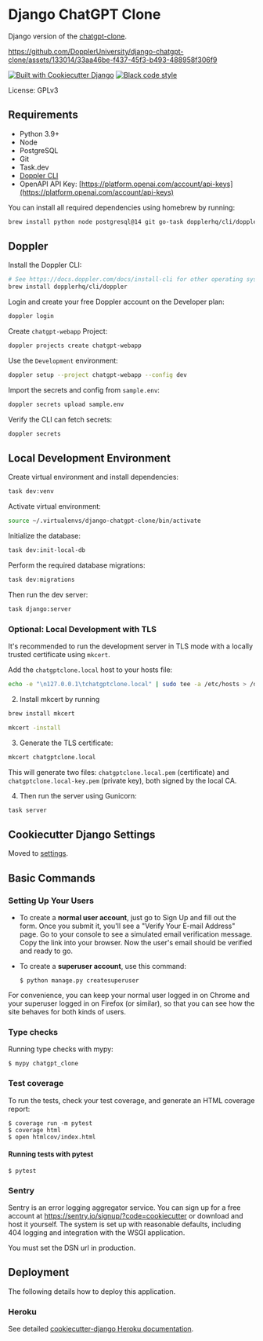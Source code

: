 # Django ChatGPT Clone

Django version of the [chatgpt-clone](https://github.com/xtekky/chatgpt-clone).

https://github.com/DopplerUniversity/django-chatgpt-clone/assets/133014/33aa46be-f437-45f3-b493-488958f306f9

[![Built with Cookiecutter Django](https://img.shields.io/badge/built%20with-Cookiecutter%20Django-ff69b4.svg?logo=cookiecutter)](https://github.com/cookiecutter/cookiecutter-django/)
[![Black code style](https://img.shields.io/badge/code%20style-black-000000.svg)](https://github.com/ambv/black)

License: GPLv3

## Requirements

- Python 3.9+
- Node
- PostgreSQL
- Git
- Task.dev
- [Doppler CLI](https://docs.doppler.com/docs/install-cli)
- OpenAPI API Key: [https://platform.openai.com/account/api-keys](https://platform.openai.com/account/api-keys)

You can install all required dependencies using homebrew by running:

```sh
brew install python node postgresql@14 git go-task dopplerhq/cli/doppler
```

## Doppler

Install the Doppler CLI:

```sh
# See https://docs.doppler.com/docs/install-cli for other operating systems
brew install dopplerhq/cli/doppler
```

Login and create your free Doppler account on the Developer plan:

```sh
doppler login
```

Create `chatgpt-webapp` Project:

```sh
doppler projects create chatgpt-webapp
```

Use the `Development` environment:

```sh
doppler setup --project chatgpt-webapp --config dev
```

Import the secrets and config from `sample.env`:

```sh
doppler secrets upload sample.env
```

Verify the CLI can fetch secrets:

```sh
doppler secrets
```

## Local Development Environment

Create virtual environment and install dependencies:

```sh
task dev:venv
```

Activate virtual environment:

```sh
source ~/.virtualenvs/django-chatgpt-clone/bin/activate
```

Initialize the database:

```sh
task dev:init-local-db
```

Perform the required database migrations:

```sh
task dev:migrations
```

Then run the dev server:

```sh
task django:server
```

### Optional: Local Development with TLS

It's recommended to run the development server in TLS mode with a locally trusted certificate using `mkcert`.

Add the `chatgptclone.local` host to your hosts file:

```sh
echo -e "\n127.0.0.1\tchatgptclone.local" | sudo tee -a /etc/hosts > /dev/null
```

2. Install mkcert by running

```sh
brew install mkcert
```

```sh
mkcert -install
```

3. Generate the TLS certificate:
  
```sh
mkcert chatgptclone.local
```
  
This will generate two files: `chatgptclone.local.pem` (certificate) and `chatgptclone.local-key.pem` (private key), both signed by the local CA.

4. Then run the server using Gunicorn:

```sh
task server
```

## Cookiecutter Django Settings

Moved to [settings](http://cookiecutter-django.readthedocs.io/en/latest/settings.html).

## Basic Commands

### Setting Up Your Users

- To create a **normal user account**, just go to Sign Up and fill out the form. Once you submit it, you'll see a "Verify Your E-mail Address" page. Go to your console to see a simulated email verification message. Copy the link into your browser. Now the user's email should be verified and ready to go.

- To create a **superuser account**, use this command:

      $ python manage.py createsuperuser

For convenience, you can keep your normal user logged in on Chrome and your superuser logged in on Firefox (or similar), so that you can see how the site behaves for both kinds of users.

### Type checks

Running type checks with mypy:

    $ mypy chatgpt_clone

### Test coverage

To run the tests, check your test coverage, and generate an HTML coverage report:

    $ coverage run -m pytest
    $ coverage html
    $ open htmlcov/index.html

#### Running tests with pytest

    $ pytest

### Sentry

Sentry is an error logging aggregator service. You can sign up for a free account at <https://sentry.io/signup/?code=cookiecutter> or download and host it yourself.
The system is set up with reasonable defaults, including 404 logging and integration with the WSGI application.

You must set the DSN url in production.

## Deployment

The following details how to deploy this application.

### Heroku

See detailed [cookiecutter-django Heroku documentation](http://cookiecutter-django.readthedocs.io/en/latest/deployment-on-heroku.html).
